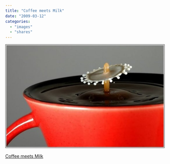 ```yaml
---
title: "Coffee meets Milk"
date: "2009-03-12"
categories: 
  - "images"
  - "shares"
---
```


![](images/4wnP83SaFkz4sf444Bo5EkuLo1_640.jpg)

[Coffee meets Milk](http://www.yousaytoo.com/post/allimages/1468)
